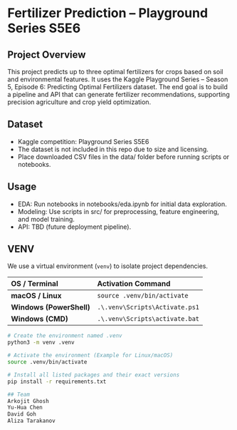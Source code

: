 # Fertilizer Prediction – Playground Series S5E6

## Project Overview

This project predicts up to three optimal fertilizers for crops based on soil and environmental features. It uses the Kaggle Playground Series – Season 5, Episode 6: Predicting Optimal Fertilizers dataset. The end goal is to build a pipeline and API that can generate fertilizer recommendations, supporting precision agriculture and crop yield optimization.

## Dataset
- Kaggle competition: Playground Series S5E6
- The dataset is not included in this repo due to size and licensing.
- Place downloaded CSV files in the data/ folder before running scripts or notebooks.

## Usage
- EDA: Run notebooks in notebooks/eda.ipynb for initial data exploration.
- Modeling: Use scripts in src/ for preprocessing, feature engineering, and model training.
- API: TBD (future deployment pipeline).

## VENV
We use a virtual environment (`venv`) to isolate project dependencies.

| OS / Terminal | Activation Command |
| :--- | :--- |
| **macOS / Linux** | `source .venv/bin/activate` |
| **Windows (PowerShell)** | `.\.venv\Scripts\Activate.ps1` |
| **Windows (CMD)** | `.\.venv\Scripts\activate.bat` |

```bash
# Create the environment named .venv
python3 -m venv .venv

# Activate the environment (Example for Linux/macOS)
source .venv/bin/activate

# Install all listed packages and their exact versions
pip install -r requirements.txt

## Team
Arkojit Ghosh 
Yu-Hua Chen
David Goh 
Aliza Tarakanov 
